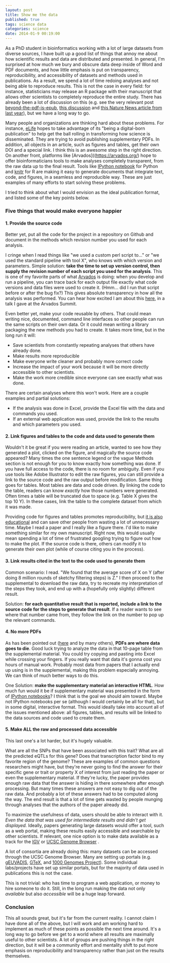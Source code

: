 ```yaml
---
layout: post
title: Show me the data
published: true
tags: science data
categories: science
date: 2014-01-9 00:19:00
---
```


As a PhD student in bioinformatics working with a lot of large datasets from diverse sources, I have built up a good list of things that annoy me about how scientific results and data are distributed and presented. In general, I'm surprised at how much we bury and obscure data deep inside of Word and PDF documents, and how little emphasis is put on transparency, reproducibility, and accessibility of datasets and methods used in publications. As a result, we spend a lot of time redoing analyses and not being able to reproduce results. This is not the case in every field: for instance, statisticians may release an R package with their manuscript that allows other scientists to completely reproduce the entire study. There has already been a lot of discussion on this (e.g. see the very relevant post [beyond-the-pdf-is-epub](http://blogs.plos.org/mfenner/2011/01/23/beyond-the-pdf-is-epub/), [this discussion](https://github.com/swcarpentry/bc/issues/199) and [this Nature News article from last year](http://www.nature.com/nature/journal/v482/n7386/full/nature10836.html)), but we have a long way to go.

Many people and organizations are thinking hard about these problems. For instance, [eLife](http://elife.elifesciences.org/) hopes to take advantage of its "being a digital-born publication" to help get the ball rolling in transforming how science is disseminated. They are trying to avoid publishing supplementary PDFs. In addition, all objects in an article, such as figures and tables, get their own DOI and a special link. I think this is an awesome step in the right direction. On another front, platforms like [Arvados]((https://arvados.org/) hope to offer bioinformaticians tools to make analyses completely transparent, from the raw data up to the final result. Tools like [IPython notebook](http://ipython.org/notebook.html) for Python and [knitr](http://yihui.name/knitr/?utm_source=dlvr.it&utm_medium=facebook) for R are making it easy to generate documents that integrate text, code, and figures, in a seamless and reproducible way. These are just examples of many efforts to start solving these problems. 

I tried to think about what I would envision as the ideal publication format, and listed some of the key points below.

### Five things that would make everyone happier

#### 1. Provide the source code
Better yet, put all the code for the project in a repository on Github and document in the methods which revision number you used for each analysis.

I cringe when I read things like "we used a custom perl script to..." or "we used the standard pipeline with tool X", who knows with which version and parameters. Simple solution: **take the time to set up version control, then supply the revision number of each script you used for the analysis**. This is one of my favorite parts of what [Arvados](https://arvados.org/) is doing: when you develop and run a pipeline, you can trace back for each output file exactly what code versions and data files were used to create it. (Hmm... did I run that script before or after the bug fix?) This gives absolute transparency in how all the analysis was performed. You can hear how excited I am about this [here](https://arvados.org/blogs/11), in a talk I gave at the Arvados Summit.

Even better yet, make your code reusable by others. That could mean writing nice, documented, command line interfaces so other people can run the same scripts on their own data. Or it could mean writing a library packaging the new methods you had to create. It takes more time, but in the long run it will:

* Save scientists from constantly repeating analyses that others have already done.
* Make results more reproducible
* Make everyone write cleaner and probably more correct code
* Increase the impact of your work because it will be more directly accessible to other scientists.
* Make the work more credible since everyone can see exactly what was done.

There are certain analyses where this won't work. Here are a couple examples and partial solutions:

* If the analysis was done in Excel, provide the Excel file with the data and commands you used.
* If an external web application was used, provide the link to the results and which parameters you used.

#### 2. Link figures and tables to the code and data used to generate them

Wouldn't it be great if you were reading an article, wanted to see how they generated a plot, clicked on the figure, and magically the source code appeared? Many times the one sentence legend or the vague Methods section is not enough for you to know exactly how something was done. If you have full access to the code, there is no room for ambiguity. Even if you use tools like Adobe Illustrator to edit the raw figures, you can still provide a link to the source code and the raw output before modification. Same thing goes for tables. Most tables are data and code driven. By linking the code to the table, readers can know *_exactly_* how those numbers were generated. Often times a table will be truncated due to space (e.g. Table X gives the top 10 Y). In these cases, link the table to the complete dataset from which it was made.

Providing code for figures and tables promotes reproducibility, but [it is also educational](http://www.nature.com/nature/journal/v482/n7386/full/nature10836.html) and can save other people from wasting a lot of unnecessary time. Maybe I read a paper and I really like a figure there. I'd like to make something similar for my own manuscript. Right now, this would usually mean spending a lot of time of frustrated googling trying to figure out how to make the plot. If the source code is there, others can modify it to generate their own plot (while of course citing you in the process).

#### 3. Link results cited in the text to the code used to generate them

Common scenario: I read. "We found that the average score of X on Y (after doing 8 million rounds of sketchy filtering steps) is Z." I then proceed to the supplemental to download the raw data, try to recreate my interpretation of the steps they took, and end up with a (hopefully only slightly) different result.

Solution: **for each quantitative result that is reported, include a link to the source code for the steps to generate that result**. If a reader wants to see where that number came from, they follow the link on the number to pop up the relevant commands.

#### 4. No more PDFs

As has been pointed out ([here](http://www.gizmodo.co.uk/2012/07/microsoft-pdf-is-where-documents-go-to-die/) and by many others), **PDFs are where data goes to die**. Good luck trying to analyze the data in that 10-page table from the supplemental material. You could try copying and pasting into Excel while crossing your fingers. If you really want that data it's gonna cost you hours of manual work. Probably most data from papers that I actually end up using is in the supplemental, making this problem especially annoying. We can think of much better ways to do this.

One Solution: **make the supplementary material an interactive HTML**. How much fun would it be if supplementary material was presented in the form of [IPython notebooks](http://ipython.org/notebook.html)? I think that is the goal we should aim toward. Maybe not IPython notebooks per se (although I would certainly be all for that), but in some digital, interactive format. This would ideally take into account all of the issues mentioned above: all figures, tables, and results will be linked to the data sources and code used to create them.

#### 5. Make ALL the raw and processed data accessible

This last one's a lot harder, but it's hugely valuable.

What are all the SNPs that have been associated with this trait? What are all the predicted eQTLs for this gene? Does that transcription factor bind to my favorite region of the genome? These are examples of common questions researchers might have, but they're never going to find the answer for their specific gene or trait or property X of interest from just reading the paper or even the supplementary material. If they're lucky, the paper provides enough raw data that the answer is hiding in there somewhere after enough processing. But many times these answers are not easy to dig out of the raw data. And probably a lot of these answers had to be computed along the way. The end result is that a lot of time gets wasted by people munging through analyses that the authors of the paper already did.

To maximize the usefulness of data, users should be able to interact with it. *Even the data that was used for intermediate results and didn't get displayed.* Ideally, papers generating large datasets would offer a tool, such as a web portal, making these results easily accessible and searchable by other scientists. If relevant, one nice option is to make data available as a track for the [IGV](http://www.broadinstitute.org/igv/) or [UCSC Genome Browser](http://genome.ucsc.edu/) . 

A lot of consortia are already doing this: many datasets can be accessed through the UCSC Genome Browser. Many are setting up portals (e.g. [gEUVADIS](http://www.ebi.ac.uk/Tools/geuvadis-das/), [GTeX](http://www.broadinstitute.org/gtex/), and [1000 Genomes Project](http://browser.1000genomes.org/index.html)). Some individual labs/projects have set up similar portals, but for the majority of data used in publications this is not the case.

This is not trivial: who has time to program a web application, or money to hire someone to do it. Still, in the long run making the data not only *available* but also *accessible* will be a huge leap forward.

### Conclusion

This all sounds great, but it's far from the current reality. I cannot claim I have done all of the above, but I will work and am working hard to implement as much of these points as possible the next time around. It's a long way to go before we get to a world where all results are maximally useful to other scientists. A lot of groups are pushing things in the right direction, but it will be a community effort and mentality shift to put more emphasis on reproducibility and transparency rather than just on the results themselves. 